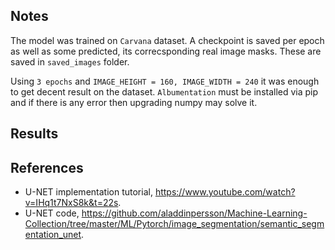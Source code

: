 ## Notes

The model was trained on `Carvana` dataset. A checkpoint is saved per epoch as well as some predicted, its correcsponding real image masks. These are saved in `saved_images` folder. 

Using `3 epochs` and `IMAGE_HEIGHT = 160, IMAGE_WIDTH = 240` it was enough to get decent result on the dataset. `Albumentation` must be installed via pip and if there is any error then upgrading numpy may solve it.

## Results



## References

- U-NET implementation tutorial, https://www.youtube.com/watch?v=IHq1t7NxS8k&t=22s.
- U-NET code, https://github.com/aladdinpersson/Machine-Learning-Collection/tree/master/ML/Pytorch/image_segmentation/semantic_segmentation_unet.
